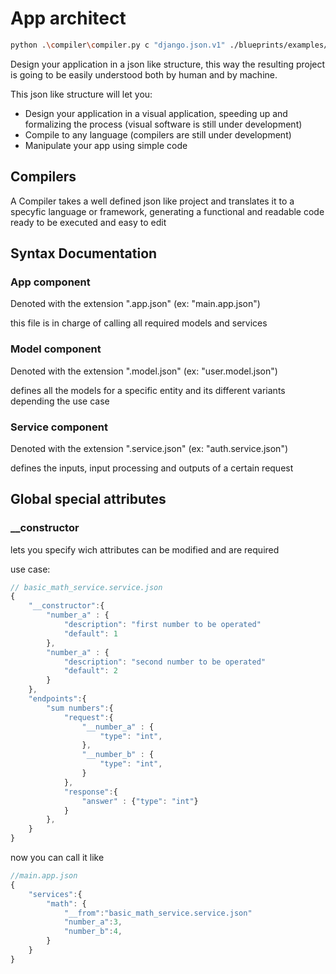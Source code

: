 # App architect

```sh
python .\compiler\compiler.py c "django.json.v1" ./blueprints/examples/facebook/main.app.json ./compiler/build
```
Design your application in a json like structure, this way the resulting project is going to be easily understood both by human and by machine.

This json like structure will let you:
- Design your application in a visual application, speeding up and formalizing the process (visual software is still under development)
- Compile to any language (compilers are still under development)
- Manipulate your app using simple code

## Compilers
A Compiler takes a well defined json like project and translates it to a specyfic language or framework, generating a functional and readable code ready to be executed and easy to edit
## Syntax Documentation

### App component
Denoted with the extension ".app.json" (ex: "main.app.json")

this file is in charge of calling all required models and services

### Model component
Denoted with the extension ".model.json" (ex: "user.model.json")

defines all the models for a specific entity and its different variants depending the use case

### Service component
Denoted with the extension ".service.json" (ex: "auth.service.json")

defines the inputs, input processing and outputs of a certain request

## Global special attributes

### __constructor
lets you specify wich attributes can be modified and are required

use case:

``` js
// basic_math_service.service.json
{
    "__constructor":{
        "number_a" : {
            "description": "first number to be operated"
            "default": 1
        },
        "number_a" : {
            "description": "second number to be operated"
            "default": 2
        }
    },
    "endpoints":{
        "sum numbers":{
            "request":{
                "__number_a" : {
                    "type": "int",
                },
                "__number_b" : {
                    "type": "int",
                }
            },
            "response":{
                "answer" : {"type": "int"}
            }
        },
    }
}
```

now you can call it like
``` js
//main.app.json
{
    "services":{
        "math": {
            "__from":"basic_math_service.service.json"
            "number_a":3,
            "number_b":4,
        }
    }
}
```